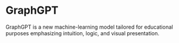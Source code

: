 # GraphGPT
GraphGPT is a new machine-learning model tailored for educational purposes emphasizing intuition, logic, and visual presentation. 
